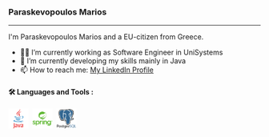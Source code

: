 ### Paraskevopoulos Marios
---

I'm Paraskevopoulos Marios and a EU-citizen from Greece.

- 👨‍💻 I’m currently working as Software Engineer in UniSystems
- 🌱 I’m currently developing my skills mainly in Java
- 📫 How to reach me: [My LinkedIn Profile](https://www.linkedin.com/in/marios-paraskevopoulos-8aa012220/)


#### :hammer_and_wrench: Languages and Tools :
<div>
  <img src="https://github.com/devicons/devicon/blob/master/icons/java/java-original-wordmark.svg" title="Java" alt="Java" width="40" height="40"/>&nbsp;
  <img src="https://github.com/devicons/devicon/blob/master/icons/spring/spring-original-wordmark.svg" title="Spring" alt="Spring" width="40" height="40"/>&nbsp;
  <img src="https://github.com/devicons/devicon/blob/master/icons/postgresql/postgresql-original-wordmark.svg" title="PSQL" alt="PSQL" width="40" height="40"/>&nbsp;
</div>
